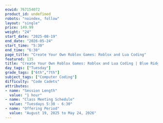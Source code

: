 ```yaml
---
ecwid: 767154072
product_id: undefined
robots: "noindex, follow"
layout: "single"
price: 149.99
weight: "24"
start_date: "2025-08-19"
end_date: "2026-05-24"
start_time: "5:30"
end_time: "6:30"
page_title: "Create Your Own Roblox Games: Roblox and Lua Coding"
featured: 135
title: "Create Your Own Roblox Games: Roblox and Lua Coding | Blue Ridge Boost"
day_tags: ["Tuesday"]
grade_tags: ["6th","7th"]
subject_tags: ["Computer Coding"]
difficulty: "Code Cadets"
attributes:
- name: "Session Length"
  value: "1 hour"
- name: "Class Meeting Schedule"
  value: "Tuesdays 5:30 - 6:30"
- name: "Offering Period"
  value: "August 19, 2025 to May 24, 2026"
---
```

